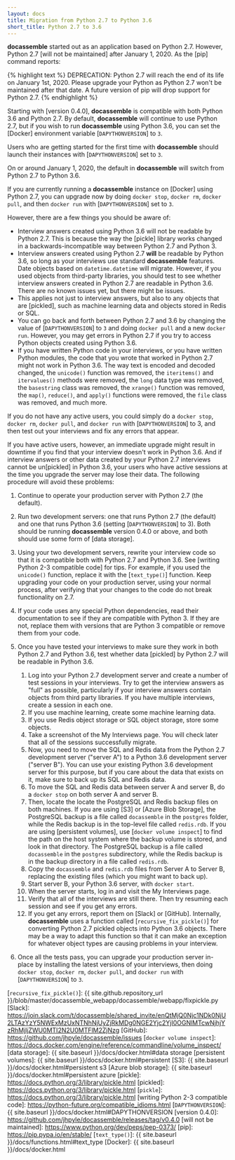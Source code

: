 ```yaml
---
layout: docs
title: Migration from Python 2.7 to Python 3.6
short_title: Python 2.7 to 3.6
---
```


**docassemble** started out as an application based on Python 2.7.
However, Python 2.7 [will not be maintained] after January 1, 2020.
As the [pip] command reports:

{% highlight text %} 
DEPRECATION: Python 2.7 will reach the end of its life on January
1st, 2020.  Please upgrade your Python as Python 2.7 won't be
maintained after that date. A future version of pip will drop support
for Python 2.7.
{% endhighlight %}

Starting with [version 0.4.0], **docassemble** is compatible with both
Python 3.6 and Python 2.7.  By default, **docassemble** will continue
to use Python 2.7, but if you wish to run **docassemble** using Python
3.6, you can set the [Docker] environment variable
[`DAPYTHONVERSION`] to `3`.

Users who are getting started for the first time with **docassemble**
should launch their instances with [`DAPYTHONVERSION`] set to `3`.

On or around January 1, 2020, the default in **docassemble** will
switch from Python 2.7 to Python 3.6.

If you are currently running a **docassemble** instance on [Docker]
using Python 2.7, you can upgrade now by doing `docker stop`, `docker
rm`, `docker pull`, and then `docker run` with [`DAPYTHONVERSION`] set
to `3`.

However, there are a few things you should be aware of:

* Interview answers created using Python 3.6 will not be readable by
  Python 2.7.  This is because the way the [pickle] library works
  changed in a backwards-incompatible way between Python 2.7 and
  Python 3.
* Interview answers created using Python 2.7 **will** be readable by
  Python 3.6, so long as your interviews use standard **docassemble**
  features.  Date objects based on `datetime.datetime` will migrate.
  However, if you used objects from third-party libraries, you should
  test to see whether interview answers created in Python 2.7 are
  readable in Python 3.6.  There are no known issues yet, but there
  might be issues.
* This applies not just to interview answers, but also to any objects
  that are [pickled], such as machine learning data and objects stored in
  Redis or SQL.
* You can go back and forth between Python 2.7 and 3.6 by changing the
  value of [`DAPYTHONVERSION`] to `3` and doing `docker pull` and a
  new `docker run`.  However, you may get errors in Python 2.7 if you
  try to access Python objects created using Python 3.6.
* If you have written Python code in your interviews, or you have
  written Python modules, the code that you wrote that worked in
  Python 2.7 might not work in Python 3.6.  The way text is encoded
  and decoded changed, the `unicode()` function was removed, the
  `iteritems()` and `itervalues()` methods were removed, the `long`
  data type was removed, the `basestring` class was removed, the
  `xrange()` function was removed, the `map()`, `reduce()`, and
  `apply()` functions were removed, the `file` class was removed, and
  much more.
  
If you do not have any active users, you could simply do a `docker
stop`, `docker rm`, `docker pull`, and `docker run` with
[`DAPYTHONVERSION`] to 3, and then test out your interviews and fix
any errors that appear.

If you have active users, however, an immediate upgrade might result
in downtime if you find that your interview doesn't work in Python
3.6.  And if interview answers or other data created by your Python
2.7 interviews cannot be un[pickled] in Python 3.6, your users who
have active sessions at the time you upgrade the server may lose their
data.  The following procedure will avoid these problems:

1. Continue to operate your production server with Python 2.7 (the
   default).
2. Run two development servers: one that runs Python 2.7 (the default)
   and one that runs Python 3.6 (setting [`DAPYTHONVERSION`] to 3).
   Both should be running **docassemble** version 0.4.0 or above, and
   both should use some form of [data storage].
3. Using your two development servers, rewrite your interview code so
   that it is compatible both with Python 2.7 and Python 3.6.  See
   [writing Python 2-3 compatible code] for tips.  For example, if you
   used the `unicode()` function, replace it with the [`text_type()`]
   function.  Keep upgrading your code on your production server,
   using your normal process, after verifying that your changes to the
   code do not break functionality on 2.7.
4. If your code uses any special Python dependencies, read their
   documentation to see if they are compatible with Python 3.  If they
   are not, replace them with versions that are Python 3 compatible or
   remove them from your code.
5. Once you have tested your interviews to make sure they work in both
   Python 2.7 and Python 3.6, test whether data [pickled] by Python
   2.7 will be readable in Python 3.6.
   
   1. Log into your Python 2.7 development server and create a number of
      test sessions in your interviews.  Try to get the interview answers
      as "full" as possible, particularly if your interview answers
      contain objects from third party libraries.  If you have
      multiple interviews, create a session in each one.
   2. If you use machine learning, create some machine learning data.
   3. If you use Redis object storage or SQL object storage, store
      some objects.
   4. Take a screenshot of the My Interviews page.  You will check
      later that all of the sessions successfully migrate.
   4. Now, you need to move the SQL and Redis data from the Python 2.7
      development server ("server A") to a Python 3.6 development
      server ("server B").  You can use your existing Python 3.6
      development server for this purpose, but if you care about the
      data that exists on it, make sure to back up its SQL and Redis
      data.
   5. To move the SQL and Redis data between server A and server B, do
      a `docker stop` on both server A and server B.
   6. Then, locate the locate the PostgreSQL and Redis backup files on
      both machines.  If you are using [S3] or [Azure Blob Storage], the
      PostgreSQL backup is a file called `docassemble` in the
      `postgres` folder, while the Redis backup is in the top-level
      file called `redis.rdb`.  If you are using [persistent volumes],
      use [`docker volume inspect`] to find the path on the host
      system where the backup volume is stored, and look in that
      directory.  The PostgreSQL backup is a file called `docassemble` in the
      `postgres` subdirectory, while the Redis backup is in the backup
      directory in a file called `redis.rdb`.
   7. Copy the `docassemble` and `redis.rdb` files from Server A to
      Server B, replacing the existing files (which you might want to
      back up).
   8. Start server B, your Python 3.6 server, with `docker start`.
   9. When the server starts, log in and visit the My Interviews
      page.
   10. Verify that all of the interviews are still there.  Then try
       resuming each session and see if you get any errors.
   11. If you get any errors, report them on [Slack] or [GitHub].
       Internally, **docassemble** uses a function called
       [`recursive_fix_pickle()`] for converting Python 2.7
       pickled objects into Python 3.6 objects.  There may be a way to
       adapt this function so that it can make an exception for
       whatever object types are causing problems in your interview.

6. Once all the tests pass, you can upgrade your production server
   in-place by installing the latest versions of your interviews, then
   doing `docker stop`, `docker rm`, `docker pull`, and `docker run`
   with [`DAPYTHONVERSION`] to `3`.

[`recursive_fix_pickle()`]: {{ site.github.repository_url }}/blob/master/docassemble_webapp/docassemble/webapp/fixpickle.py
[Slack]: https://join.slack.com/t/docassemble/shared_invite/enQtMjQ0Njc1NDk0NjU2LTAzYzY5NWExMzUxNTNhNjUyZjRkMDg0NGE2Yjc2YjI0OGNlMTcwNjhjYzRhMjljZWU0MTI2N2U0MTFlM2ZjNzg
[GitHub]: https://github.com/jhpyle/docassemble/issues
[`docker volume inspect`]: https://docs.docker.com/engine/reference/commandline/volume_inspect/
[data storage]: {{ site.baseurl }}/docs/docker.html#data storage
[persistent volumes]: {{ site.baseurl }}/docs/docker.html#persistent
[S3]: {{ site.baseurl }}/docs/docker.html#persistent s3
[Azure blob storage]: {{ site.baseurl }}/docs/docker.html#persistent azure
[pickle]: https://docs.python.org/3/library/pickle.html
[pickled]: https://docs.python.org/3/library/pickle.html
[`pickle`]: https://docs.python.org/3/library/pickle.html
[writing Python 2-3 compatible code]: https://python-future.org/compatible_idioms.html
[`DAPYTHONVERSION`]: {{ site.baseurl }}/docs/docker.html#DAPYTHONVERSION
[version 0.4.0]: https://github.com/jhpyle/docassemble/releases/tag/v0.4.0
[will not be maintained]: https://www.python.org/dev/peps/pep-0373/
[pip]: https://pip.pypa.io/en/stable/
[`text_type()`]: {{ site.baseurl }}/docs/functions.html#text_type
[Docker]: {{ site.baseurl }}/docs/docker.html

